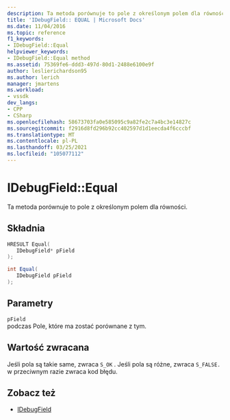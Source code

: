 ```yaml
---
description: Ta metoda porównuje to pole z określonym polem dla równości.
title: 'IDebugField:: EQUAL | Microsoft Docs'
ms.date: 11/04/2016
ms.topic: reference
f1_keywords:
- IDebugField::Equal
helpviewer_keywords:
- IDebugField::Equal method
ms.assetid: 75369fe6-ddd3-497d-80d1-2488e6100e9f
author: leslierichardson95
ms.author: lerich
manager: jmartens
ms.workload:
- vssdk
dev_langs:
- CPP
- CSharp
ms.openlocfilehash: 58673703fa0e585095c9a82fe2c7a4bc3e14827c
ms.sourcegitcommit: f2916d8fd296b92cc402597d1d1eecda4f6cccbf
ms.translationtype: MT
ms.contentlocale: pl-PL
ms.lasthandoff: 03/25/2021
ms.locfileid: "105077112"
---
```

# <a name="idebugfieldequal"></a>IDebugField::Equal
Ta metoda porównuje to pole z określonym polem dla równości.

## <a name="syntax"></a>Składnia

```cpp
HRESULT Equal( 
   IDebugField* pField
);
```

```csharp
int Equal(
   IDebugField pField
);
```

## <a name="parameters"></a>Parametry
`pField`\
podczas Pole, które ma zostać porównane z tym.

## <a name="return-value"></a>Wartość zwracana
 Jeśli pola są takie same, zwraca `S_OK` . Jeśli pola są różne, zwraca `S_FALSE.` w przeciwnym razie zwraca kod błędu.

## <a name="see-also"></a>Zobacz też
- [IDebugField](../../../extensibility/debugger/reference/idebugfield.md)
